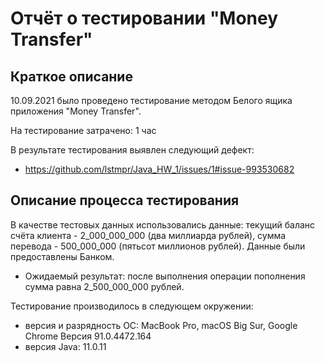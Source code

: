 # Отчёт о тестировании "Money Transfer"

## Краткое описание

10.09.2021 было проведено тестирование методом Белого ящика приложения "Money Transfer".

На тестирование затрачено: 1 час 

В результате тестирования выявлен следующий дефект:
* https://github.com/lstmpr/Java_HW_1/issues/1#issue-993530682

## Описание процесса тестирования

В качестве тестовых данных использовались данные: текущий баланс счёта клиента - 2_000_000_000 (два миллиарда рублей), сумма перевода - 500_000_000 (пятьсот миллионов рублей). Данные были предоставлены Банком.
* Ожидаемый результат: после выполнения операции пополнения сумма равна 2_500_000_000 рублей.


Тестирование производилось в следующем окружении:
* версия и разрядность ОС: MacBook Pro, macOS Big Sur, Google Chrome Версия 91.0.4472.164
* версия Java: 11.0.11

